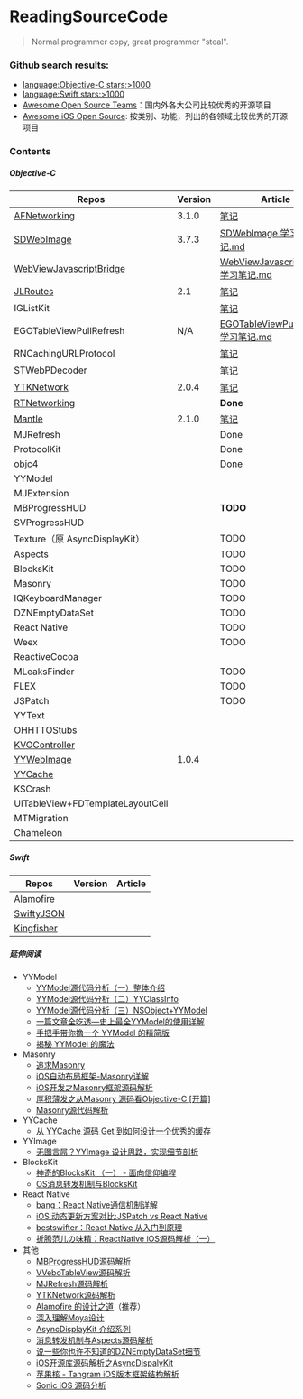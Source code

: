 # ReadingSourceCode
> Normal programmer copy, great programmer "steal".

### Github search results: 
- [language:Objective-C stars:>1000](https://github.com/search?l=&q=language%3AObjective-C+stars%3A%3E1000&ref=advsearch&type=Repositories&utf8=✓)
- [language:Swift stars:>1000](https://github.com/search?o=desc&q=language%3ASwift+stars%3A%3E1000&s=stars&type=Repositories&utf8=✓)
- [Awesome Open Source Teams](https://github.com/ShannonChenCHN/iOSLevelingUp/tree/master/ReadingSourceCode/AwesomeOpenSourceTeams.md)：国内外各大公司比较优秀的开源项目
- [Awesome iOS Open Source](https://github.com/ShannonChenCHN/iOSLevelingUp/blob/master/ReadingSourceCode/Awesome-iOS.md): 按类别、功能，列出的各领域比较优秀的开源项目

### Contents

##### Objective-C
Repos|Version|Article
----|--------|------
[AFNetworking](https://github.com/AFNetworking/AFNetworking)|3.1.0|[笔记](https://github.com/ShannonChenCHN/iOSLevelingUp/tree/master/ReadingSourceCode/AFNetworkingNotes)
[SDWebImage](https://github.com/rs/SDWebImage)|3.7.3|[SDWebImage 学习笔记.md](https://github.com/ShannonChenCHN/iOSLevelingUp/tree/master/ReadingSourceCode/SDWebImageNotes)
[WebViewJavascriptBridge](https://github.com/marcuswestin/WebViewJavascriptBridge)| | [WebViewJavascriptBridge 学习笔记.md](https://github.com/ShannonChenCHN/iOSLevelingUp/tree/master/ReadingSourceCode/WebViewJavascriptBridgeNotes)
[JLRoutes](https://github.com/joeldev/JLRoutes/issues)|2.1|[笔记](https://github.com/ShannonChenCHN/iOSLevelingUp/tree/master/ReadingSourceCode/JLRoutesNotes)
IGListKit||[笔记](https://github.com/ShannonChenCHN/iOSLevelingUp/tree/master/ReadingSourceCode/IGListKitNotes)
EGOTableViewPullRefresh|N/A|[EGOTableViewPullRefresh 学习笔记.md](https://github.com/ShannonChenCHN/iOSLevelingUp/blob/master/ReadingSourceCode/EGOTableViewPullRefresh.md)
RNCachingURLProtocol | |[笔记](https://github.com/ShannonChenCHN/iOSLevelingUp/tree/master/ReadingSourceCode/RNCachingURLProtocolNotes)
STWebPDecoder | | [笔记](https://github.com/ShannonChenCHN/iOSLevelingUp/tree/master/ReadingSourceCode/STWebPDecoderNotes) 
[YTKNetwork](https://github.com/yuantiku/YTKNetwork) | 2.0.4 | [笔记](https://github.com/ShannonChenCHN/iOSLevelingUp/tree/master/ReadingSourceCode/YTKNetworkNotes) 
[RTNetworking](https://github.com/casatwy/RTNetworking) | | **Done**
[Mantle](https://github.com/Mantle/Mantle#classforparsingjsondictionary) | 2.1.0 |  [笔记](https://github.com/ShannonChenCHN/iOSLevelingUp/tree/master/ReadingSourceCode/MantleNotes)  
MJRefresh | | Done
ProtocolKit | | Done
objc4 | | Done
YYModel | |
MJExtension | |
MBProgressHUD | | **TODO**
SVProgressHUD |  |
Texture（原 AsyncDisplayKit）|  | TODO
Aspects | | TODO
BlocksKit | | TODO
Masonry | | TODO
IQKeyboardManager |  | TODO 
DZNEmptyDataSet | | TODO 
React Native |   | TODO 
Weex |  |  TODO 
ReactiveCocoa | |  
MLeaksFinder |  | TODO 
FLEX | | TODO 
JSPatch |   | TODO 
YYText | | 
OHHTTOStubs | |
[KVOController](https://github.com/facebook/KVOController) | | 
[YYWebImage](https://github.com/ibireme/YYWebImage) | 1.0.4 | 
[YYCache](https://github.com/ibireme/YYCache) |  |  
KSCrash |  |  
UITableView+FDTemplateLayoutCell |  |  
MTMigration |  |  
Chameleon | | 



##### Swift

Repos|Version|Article
-----|-------|------
[Alamofire](https://github.com/Alamofire/Alamofire)||
[SwiftyJSON](https://github.com/SwiftyJSON/SwiftyJSON)||
[Kingfisher](https://github.com/onevcat/Kingfisher)||



##### 延伸阅读


- YYModel
  - [YYModel源代码分析（一）整体介绍](http://www.jianshu.com/p/5428552be6ce)
  - [YYModel源代码分析（二）YYClassInfo](http://www.jianshu.com/p/012dbce17a50)
  - [YYModel源代码分析（三）NSObject+YYModel](http://www.jianshu.com/p/7cf8b43f5d88)
  - [一篇文章全吃透—史上最全YYModel的使用详解](http://www.jianshu.com/p/25e678fa43d3)
  - [手把手带你撸一个 YYModel 的精简版](http://www.jianshu.com/p/b822285f73ac)
  - [揭秘 YYModel 的魔法](https://lision.me/yymodel_x01/)
- Masonry
  - [追求Masonry](http://www.jianshu.com/p/1841e6c69611)
  - [iOS自动布局框架-Masonry详解](http://www.jianshu.com/p/ea74b230c70d)
  - [iOS开发之Masonry框架源码解析](http://www.cnblogs.com/ludashi/p/5591572.html)
  - [厚积薄发之从Masonry 源码看Objective-C [开篇]](http://www.jianshu.com/p/73a5eecc4bab)
  - [Masonry源代码解析](http://www.jianshu.com/p/cc945cc667b4)
- YYCache
  - [从 YYCache 源码 Get 到如何设计一个优秀的缓存](http://www.cocoachina.com/ios/20171030/20980.html)
- YYImage
   - [无图言屌？YYImage 设计思路，实现细节剖析](http://www.cocoachina.com/ios/20171211/21499.html)
- BlocksKit
  - [神奇的BlocksKit （一） - 面向信仰编程](https://draveness.me/blockskit-1)
  - [OS消息转发机制与BlocksKit](http://blog.flight.dev.qunar.com/2016/12/29/BlockskitAndiOSMessage/)
- React Native
  - [bang：React Native通信机制详解](http://blog.cnbang.net/tech/2698/)
  - [iOS 动态更新方案对比:JSPatch vs React Native](https://blog.cnbang.net/tech/3237/)
  - [bestswifter：React Native 从入门到原理](http://www.jianshu.com/p/978c4bd3a759)
  - [折腾范儿の味精：ReactNative iOS源码解析（一）](http://awhisper.github.io/2016/06/24/ReactNative%E6%B5%81%E7%A8%8B%E6%BA%90%E7%A0%81%E5%88%86%E6%9E%90/)
- 其他
  - [MBProgressHUD源码解析](https://www.jianshu.com/p/6a5bd5fd8124)
  - [VVeboTableView源码解析](https://www.jianshu.com/p/78027a3a2c41)
  - [MJRefresh源码解析](https://www.jianshu.com/p/89ca6437c5e9)
  - [YTKNetwork源码解析](https://www.jianshu.com/p/89dd444399ce)
  - [Alamofire 的设计之道](https://juejin.im/entry/5947ae51a0bb9f006bdd3241)（推荐）
  - [深入理解Moya设计](https://juejin.im/post/5a69e9f9f265da3e290c6782)
  - [AsyncDisplayKit 介绍系列](https://draveness.me/tag/ASDK/)
  - [消息转发机制与Aspects源码解析](http://blog.csdn.net/hello_hwc/article/details/72632075)
  - [说一些你也许不知道的DZNEmptyDataSet细节](http://www.jianshu.com/p/8b2db71db449)
  - [iOS开源库源码解析之AsyncDispalyKit](http://blog.csdn.net/hello_hwc/article/details/51383470)
  - [苹果核 - Tangram iOS版本框架结构解析](http://pingguohe.net/2017/04/24/tangram-ios-structure.html)
  - [Sonic iOS 源码分析](http://beelearning.cn/2017/12/Sonic-iOS/)
